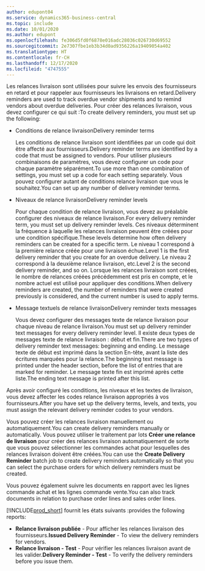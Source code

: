 ```yaml
---
author: edupont04
ms.service: dynamics365-business-central
ms.topic: include
ms.date: 10/01/2020
ms.author: edupont
ms.openlocfilehash: fe306d5fd0f6878e016adc28036c026730d69552
ms.sourcegitcommit: 2e7307fbe1eb3b34d0ad9356226a19409054a402
ms.translationtype: HT
ms.contentlocale: fr-CH
ms.lasthandoff: 12/17/2020
ms.locfileid: "4747555"
---
```

<span data-ttu-id="34add-101">Les relances livraison sont utilisées pour suivre les envois des fournisseurs en retard et pour rappeler aux fournisseurs les livraisons en retard.</span><span class="sxs-lookup"><span data-stu-id="34add-101">Delivery reminders are used to track overdue vendor shipments and to remind vendors about overdue deliveries.</span></span> <span data-ttu-id="34add-102">Pour créer des relances livraison, vous devez configurer ce qui suit :</span><span class="sxs-lookup"><span data-stu-id="34add-102">To create delivery reminders, you must set up the following:</span></span>

- <span data-ttu-id="34add-103">Conditions de relance livraison</span><span class="sxs-lookup"><span data-stu-id="34add-103">Delivery reminder terms</span></span>  

    <span data-ttu-id="34add-104">Les conditions de relance livraison sont identifiées par un code qui doit être affecté aux fournisseurs.</span><span class="sxs-lookup"><span data-stu-id="34add-104">Delivery reminder terms are identified by a code that must be assigned to vendors.</span></span> <span data-ttu-id="34add-105">Pour utiliser plusieurs combinaisons de paramètres, vous devez configurer un code pour chaque paramètre séparément.</span><span class="sxs-lookup"><span data-stu-id="34add-105">To use more than one combination of settings, you must set up a code for each setting separately.</span></span> <span data-ttu-id="34add-106">Vous pouvez configurer autant de conditions relance livraison que vous le souhaitez.</span><span class="sxs-lookup"><span data-stu-id="34add-106">You can set up any number of delivery reminder terms.</span></span>  

- <span data-ttu-id="34add-107">Niveaux de relance livraison</span><span class="sxs-lookup"><span data-stu-id="34add-107">Delivery reminder levels</span></span>  

    <span data-ttu-id="34add-108">Pour chaque condition de relance livraison, vous devez au préalable configurer des niveaux de relance livraison.</span><span class="sxs-lookup"><span data-stu-id="34add-108">For every delivery reminder term, you must set up delivery reminder levels.</span></span> <span data-ttu-id="34add-109">Ces niveaux déterminent la fréquence à laquelle les relances livraison peuvent être créées pour une condition spécifique.</span><span class="sxs-lookup"><span data-stu-id="34add-109">These levels determine how often delivery reminders can be created for a specific term.</span></span> <span data-ttu-id="34add-110">Le niveau 1 correspond à la première relance créée pour une livraison échue.</span><span class="sxs-lookup"><span data-stu-id="34add-110">Level 1 is the first delivery reminder that you create for an overdue delivery.</span></span> <span data-ttu-id="34add-111">Le niveau 2 correspond à la deuxième relance livraison, etc.</span><span class="sxs-lookup"><span data-stu-id="34add-111">Level 2 is the second delivery reminder, and so on.</span></span> <span data-ttu-id="34add-112">Lorsque les relances livraison sont créées, le nombre de relances créées précédemment est pris en compte, et le nombre actuel est utilisé pour appliquer des conditions.</span><span class="sxs-lookup"><span data-stu-id="34add-112">When delivery reminders are created, the number of reminders that were created previously is considered, and the current number is used to apply terms.</span></span>  

- <span data-ttu-id="34add-113">Message textuels de relance livraison</span><span class="sxs-lookup"><span data-stu-id="34add-113">Delivery reminder texts messages</span></span>  

    <span data-ttu-id="34add-114">Vous devez configurer des messages texte de relance livraison pour chaque niveau de relance livraison.</span><span class="sxs-lookup"><span data-stu-id="34add-114">You must set up delivery reminder text messages for every delivery reminder level.</span></span> <span data-ttu-id="34add-115">Il existe deux types de messages texte de relance livraison : début et fin.</span><span class="sxs-lookup"><span data-stu-id="34add-115">There are two types of delivery reminder text messages: beginning and ending.</span></span> <span data-ttu-id="34add-116">Le message texte de début est imprimé dans la section En-tête, avant la liste des écritures marquées pour la relance.</span><span class="sxs-lookup"><span data-stu-id="34add-116">The beginning text message is printed under the header section, before the list of entries that are marked for reminder.</span></span> <span data-ttu-id="34add-117">Le message texte fin est imprimé après cette liste.</span><span class="sxs-lookup"><span data-stu-id="34add-117">The ending text message is printed after this list.</span></span>  

<span data-ttu-id="34add-118">Après avoir configuré les conditions, les niveaux et les textes de livraison, vous devez affecter les codes relance livraison appropriés à vos fournisseurs.</span><span class="sxs-lookup"><span data-stu-id="34add-118">After you have set up the delivery terms, levels, and texts, you must assign the relevant delivery reminder codes to your vendors.</span></span>  

<span data-ttu-id="34add-119">Vous pouvez créer les relances livraison manuellement ou automatiquement.</span><span class="sxs-lookup"><span data-stu-id="34add-119">You can create delivery reminders manually or automatically.</span></span> <span data-ttu-id="34add-120">Vous pouvez utiliser le traitement par lots **Créer une relance de livraison** pour créer des relances livraison automatiquement de sorte que vous pouvez sélectionner les commandes achat pour lesquelles des relances livraison doivent être créées.</span><span class="sxs-lookup"><span data-stu-id="34add-120">You can use the **Create Delivery Reminder** batch job to create delivery reminders automatically so that you can select the purchase orders for which delivery reminders must be created.</span></span>  

<span data-ttu-id="34add-121">Vous pouvez également suivre les documents en rapport avec les lignes commande achat et les lignes commande vente.</span><span class="sxs-lookup"><span data-stu-id="34add-121">You can also track documents in relation to purchase order lines and sales order lines.</span></span>  

[!INCLUDE[prod_short](../../../includes/prod_short.md)] <span data-ttu-id="34add-122">fournit les états suivants :</span><span class="sxs-lookup"><span data-stu-id="34add-122">provides the following reports:</span></span>  

- <span data-ttu-id="34add-123">**Relance livraison publiée** - Pour afficher les relances livraison des fournisseurs.</span><span class="sxs-lookup"><span data-stu-id="34add-123">**Issued Delivery Reminder** - To view the delivery reminders for vendors.</span></span>  
- <span data-ttu-id="34add-124">**Relance livraison - Test** - Pour vérifier les relances livraison avant de les valider.</span><span class="sxs-lookup"><span data-stu-id="34add-124">**Delivery Reminder - Test** - To verify the delivery reminders before you issue them.</span></span>  
